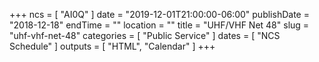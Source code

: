 +++
ncs = [ "AI0Q" ]
date = "2019-12-01T21:00:00-06:00"
publishDate = "2018-12-18"
endTime = ""
location = ""
title = "UHF/VHF Net 48"
slug = "uhf-vhf-net-48"
categories = [ "Public Service" ]
dates = [ "NCS Schedule" ]
outputs = [ "HTML", "Calendar" ]
+++

